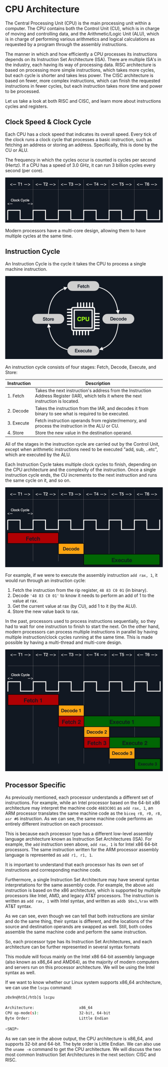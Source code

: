 # CPU Architecture

The Central Processing Unit (CPU) is the main processing unit within a computer. The CPU contains both the Control Unit (CU), which is in charge of moving and controlling data, and the Arithmetic/Logic Unit (ALU), which is in charge of performing various arithmetics and logical calculations as requested by a program through the assembly instructions.

The manner in which and how efficiently a CPU processes its instructions depends on its Instruction Set Architecture (ISA). There are multiple ISA's in the industry, each having its way of processing data. RISC architecture is based on processing more simple instructions, which takes more cycles, but each cycle is shorter and takes less power. The CISC architecture is based on fewer, more complex instructions, which can finish the requested instructions in fewer cycles, but each instruction takes more time and power to be processed.

Let us take a look at both RISC and CISC, and learn more about instructions cycles and registers.

## Clock Speed & Clock Cycle

Each CPU has a clock speed that indicates its overall speed. Every tick of the clock runs a clock cycle that processes a basic instruction, such as fetching an address or storing an address. Specifically, this is done by the CU or ALU.

The frequency in which the cycles occur is counted is cycles per second (Hertz). If a CPU has a speed of 3.0 GHz, it can run 3 billion cycles every second (per core).

![alt text](/Images/image-142.png)

Modern processors have a multi-core design, allowing them to have multiple cycles at the same time.

## Instruction Cycle

An Instruction Cycle is the cycle it takes the CPU to process a single machine instruction.

![alt text](/Images/image-143.png)

An instruction cycle consists of four stages: Fetch, Decode, Execute, and Store:

| Instruction | Description                                                                                                                             |
| ----------- | --------------------------------------------------------------------------------------------------------------------------------------- |
| 1. Fetch    | Takes the next instruction's address from the Instruction Address Register (IAR), which tells it where the next instruction is located. |
| 2. Decode   | Takes the instruction from the IAR, and decodes it from binary to see what is required to be executed.                                  |
| 3. Execute  | Fetch instruction operands from register/memory, and process the instruction in the ALU or CU.                                          |
| 4. Store    | Store the new value in the destination operand.                                                                                         |

All of the stages in the instruction cycle are carried out by the Control Unit, except when arithmetic instructions need to be executed "add, sub, ..etc", which are executed by the ALU.

Each Instruction Cycle takes multiple clock cycles to finish, depending on the CPU architecture and the complexity of the instruction. Once a single instruction cycle ends, the CU increments to the next instruction and runs the same cycle on it, and so on.

![alt text](/Images/image-144.png)

For example, if we were to execute the assembly instruction `add rax, 1`, it would run through an instruction cycle:

1. Fetch the instruction from the rip register, `48 83 C0 01` (in binary).
2. Decode `'48 83 C0 01'` to know it needs to perform an add of 1 to the value at rax.
3. Get the current value at rax (by CU), add 1 to it (by the ALU).
4. Store the new value back to rax.

In the past, processors used to process instructions sequentially, so they had to wait for one instruction to finish to start the next. On the other hand, modern processors can process multiple instructions in parallel by having multiple instruction/clock cycles running at the same time. This is made possible by having a multi-thread and multi-core design.

![alt text](/Images/image-145.png)

## Processor Specific

As previously mentioned, each processor understands a different set of instructions. For example, while an Intel processor based on the 64-bit x86 architecture may interpret the machine code `4883C001` as `add rax, 1`, an ARM processor translates the same machine code as the `biceq r8, r0, r8, asr #6` instruction. As we can see, the same machine code performs an entirely different instruction on each processor.

This is because each processor type has a different low-level assembly language architecture known as Instruction Set Architectures (ISA). For example, the `add` instruction seen above, `add rax, 1` is for Intel x86 64-bit processors. The same instruction written for the ARM processor assembly language is represented as `add r1, r1, 1`.

It is important to understand that each processor has its own set of instructions and corresponding machine code.

Furthermore, a single Instruction Set Architecture may have several syntax interpretations for the same assembly code. For example, the above `add` instruction is based on the x86 architecture, which is supported by multiple processors like Intel, AMD, and legacy AT&T processors. The instruction is written as `add rax, 1` with Intel syntax, and written as `addb $0x1,%rax` with AT&T syntax.

As we can see, even though we can tell that both instructions are similar and do the same thing, their syntax is different, and the locations of the source and destination operands are swapped as well. Still, both codes assemble the same machine code and perform the same instruction.

So, each processor type has its Instruction Set Architectures, and each architecture can be further represented in several syntax formats

This module will focus mainly on the Intel x86 64-bit assembly language (also known as x86_64 and AMD64), as the majority of modern computers and servers run on this processor architecture. We will be using the Intel syntax as well.

If we want to know whether our Linux system supports x86_64 architecture, we can use the `lscpu` command:

```bash
z0x9n@htb[/htb]$ lscpu

Architecture:                    x86_64
CPU op-mode(s):                  32-bit, 64-bit
Byte Order:                      Little Endian

<SNIP>
```

As we can see in the above output, the CPU architecture is x86_64, and supports 32-bit and 64-bit. The byte order is Little Endian. We can also use the `uname -m` command to get the CPU architecture. We will discuss the two most common Instruction Set Architectures in the next section: CISC and RISC.
